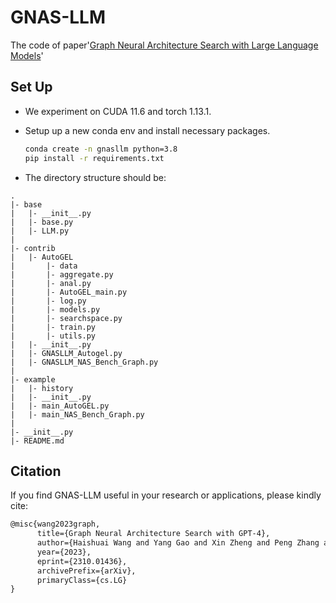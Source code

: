 # GNAS-LLM
The code of paper'[Graph Neural Architecture Search with Large Language Models](https://arxiv.org/abs/2310.01436)'
## Set Up

- We experiment on CUDA 11.6 and torch 1.13.1.
- Setup up a new conda env and install necessary packages.
    ```bash
    conda create -n gnasllm python=3.8
    pip install -r requirements.txt
    ```

- The directory structure should be:
```
.
|- base
|   |- __init__.py
|   |- base.py
|   |- LLM.py
|
|- contrib
|   |- AutoGEL
|       |- data
|       |- aggregate.py
|       |- anal.py
|       |- AutoGEL_main.py
|       |- log.py
|       |- models.py
|       |- searchspace.py
|       |- train.py
|       |- utils.py
|   |- __init__.py
|   |- GNASLLM_Autogel.py
|   |- GNASLLM_NAS_Bench_Graph.py
|
|- example
|   |- history
|   |- __init__.py
|   |- main_AutoGEL.py
|   |- main_NAS_Bench_Graph.py
|
|- __init__.py
|- README.md
```


## Citation
If you find GNAS-LLM useful in your research or applications, please kindly cite:
```tex
@misc{wang2023graph,
      title={Graph Neural Architecture Search with GPT-4}, 
      author={Haishuai Wang and Yang Gao and Xin Zheng and Peng Zhang and Hongyang Chen and Jiajun Bu},
      year={2023},
      eprint={2310.01436},
      archivePrefix={arXiv},
      primaryClass={cs.LG}
} 
```
